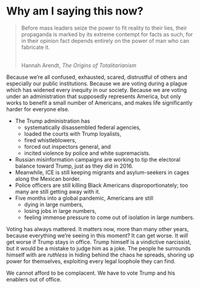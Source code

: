 # Why am I saying this now?

<blockquote>
  <p>Before mass leaders seize the power to fit reality to their lies, their propaganda is marked by its extreme contempt for facts as such, for in their opinion fact depends entirely on the power of man who can fabricate it.
  </p>
  <br/>
  <footer>Hannah Arendt, <cite>The Origins of Totalitarianism</cite></footer>
</blockquote>

Because we’re all confused, exhausted, scared, distrustful of others and especially our public institutions. Because we are voting during a plague which has widened every inequity in our society. Because we are voting under an administration that supposedly represents America, but only works to benefit a small number of Americans, and makes life significantly harder for everyone else.

* The Trump administration has
  * systematically disassembled federal agencies,
  * loaded the courts with Trump loyalists,
  * fired whistleblowers,
  * forced out inspectors general, and
  * incited violence by police and white supremacists.
* Russian misinformation campaigns are working to tip the electoral balance toward Trump, just as they did in 2016.
* Meanwhile, ICE is still keeping migrants and asylum-seekers in cages along the Mexican border.
* Police officers are still killing Black Americans disproportionately; too many are still getting away with it.
* Five months into a global pandemic, Americans are still 
  * dying in large numbers,
  * losing jobs in large numbers,
  * feeling immense pressure to come out of isolation in large numbers.

Voting has always mattered. It matters now, more than many other years, because everything we’re seeing in this moment? It can get worse. It *will* get worse if Trump stays in office. Trump himself is a vindictive narcissist, but it would be a mistake to judge him as a joke. The people he surrounds himself with are *ruthless* in hiding behind the chaos he spreads, shoring up power for themselves, exploiting every legal loophole they can find.

We cannot afford to be complacent. We have to vote Trump and his enablers out of office.

